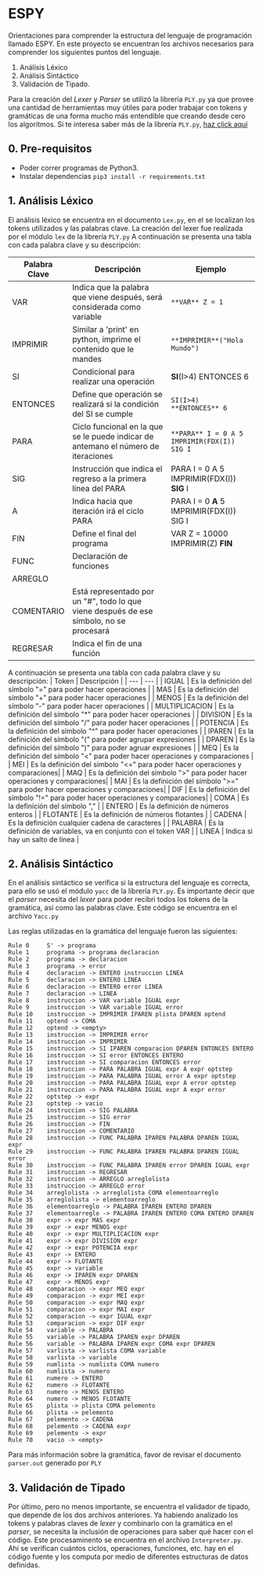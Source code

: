 # ESPY

Orientaciones para comprender la estructura del lenguaje de programación llamado ESPY. 
En este proyecto se encuentran los archivos necesarios para comprender los siguientes puntos del lenguaje.

1. Análisis Léxico
2. Análisis Sintáctico 
3. Validación de Tipado. 

Para la creación del *Lexer* y *Parser* se utilizó la librería `PLY.py` ya que provee una cantidad de herramientas muy útiles para poder trabajar con tokens y gramáticas de una forma mucho más entendible que creando desde cero los algoritmos.
Si te interesa saber más de la librería `PLY.py`, [haz click aquí](https://www.dabeaz.com/ply/)

## 0. Pre-requisitos

* Poder correr programas de Python3.
* Instalar dependencias `pip3 install -r requirements.txt`

## 1. Análisis Léxico 

El análisis léxico se encuentra en el documento `Lex.py`, en el se localizan los tokens utilizados y las palabras clave. La creación del lexer fue realizada por el módulo `lex` de la librería `PLY.py`
A continuación se presenta una tabla con cada palabra clave y su descripción:

| Palabra Clave | Descripción | Ejemplo
| --- | --- | --- |
| VAR | Indica que la palabra que viene después, será considerada como variable | `**VAR** Z = 1` |
| IMPRIMIR | Similar a 'print' en python, imprime el contenido que le mandes |`**IMPRIMIR**("Hola Mundo")`|
| SI | Condicional para realizar una operación  | **SI**(I>4) ENTONCES 6 |
| ENTONCES | Define que operación se realizará si la condición del SI se cumple | `SI(I>4) **ENTONCES** 6` |
| PARA | Ciclo funcional en la que se le puede indicar de antemano el número de iteraciones | `**PARA** I = 0 A 5 IMPRIMIR(FDX(I)) SIG I` |
| SIG | Instrucción que indica el regreso a la primera línea del PARA | PARA I = 0 A 5 IMPRIMIR(FDX(I)) **SIG** I
| A | Indica hacia que iteración irá el ciclo PARA | PARA I = 0 **A** 5 IMPRIMIR(FDX(I)) SIG I|
| FIN | Define el final del programa | VAR Z = 10000 IMPRIMIR(Z) **FIN** |
| FUNC | Declaración de funciones | |
| ARREGLO |  | |
| COMENTARIO | Está representado por un "#", todo lo que viene después de ese símbolo, no se procesará | |
| REGRESAR | Indica el fin de una función | |

A continuación se presenta una tabla con cada palabra clave y su descripción:
| Token | Descripción |
| --- | --- |
| IGUAL | Es la definición del símbolo "=" para poder hacer operaciones |
| MAS | Es la definición del símbolo "+" para poder hacer operaciones |
| MENOS | Es la definición del símbolo "-" para poder hacer operaciones |
| MULTIPLICACION | Es la definición del símbolo "*" para poder hacer operaciones |
| DIVISION | Es la definición del símbolo "/" para poder hacer operaciones |
| POTENCIA | Es la definición del símbolo "^" para poder hacer operaciones |
| IPAREN | Es la definición del símbolo "(" para poder agrupar expresiones |
| DPAREN | Es la definición del símbolo ")" para poder agruar expresiones |
| MEQ | Es la definición del símbolo "<" para poder hacer operaciones y comparaciones |
| MEI | Es la definición del símbolo "<=" para poder hacer operaciones y comparaciones|
| MAQ | Es la definición del símbolo ">" para poder hacer operaciones y comparaciones|
| MAI | Es la definición del símbolo ">=" para poder hacer operaciones y comparaciones|
| DIF | Es la definición del símbolo "!=" para poder hacer operaciones  y comparaciones|
| COMA | Es la definición del símbolo ","  |
| ENTERO | Es la definición de números enteros |
| FLOTANTE | Es la definición de números flotantes |
| CADENA | Es la definición cualquier cadena de caracteres |
| PALABRA | Es la definición de variables, va en conjunto con el token VAR |
| LINEA | Indica si hay un salto de línea |

## 2. Análisis Sintáctico 

En el análisis sintáctico se verifica si la estructura del lenguaje es correcta, para ello se usó el módulo `yacc` de la librería `PLY.py`. Es importante decir que el *parser* necesita del *lexer* para poder recibri todos los tokens de la gramática, así como las palabras clave. Este código se encuentra en el archivo `Yacc.py`

Las reglas utilizadas en la gramática del lenguaje fueron las siguientes:
```
Rule 0     S' -> programa
Rule 1     programa -> programa declaracion
Rule 2     programa -> declaracion
Rule 3     programa -> error
Rule 4     declaracion -> ENTERO instruccion LINEA
Rule 5     declaracion -> ENTERO LINEA
Rule 6     declaracion -> ENTERO error LINEA
Rule 7     declaracion -> LINEA
Rule 8     instruccion -> VAR variable IGUAL expr
Rule 9     instruccion -> VAR variable IGUAL error
Rule 10    instruccion -> IMPRIMIR IPAREN plista DPAREN optend
Rule 11    optend -> COMA
Rule 12    optend -> <empty>
Rule 13    instruccion -> IMPRIMIR error
Rule 14    instruccion -> IMPRIMIR
Rule 15    instruccion -> SI IPAREN comparacion DPAREN ENTONCES ENTERO
Rule 16    instruccion -> SI error ENTONCES ENTERO
Rule 17    instruccion -> SI comparacion ENTONCES error
Rule 18    instruccion -> PARA PALABRA IGUAL expr A expr optstep
Rule 19    instruccion -> PARA PALABRA IGUAL error A expr optstep
Rule 20    instruccion -> PARA PALABRA IGUAL expr A error optstep
Rule 21    instruccion -> PARA PALABRA IGUAL expr A expr error
Rule 22    optstep -> expr
Rule 23    optstep -> vacio
Rule 24    instruccion -> SIG PALABRA
Rule 25    instruccion -> SIG error
Rule 26    instruccion -> FIN
Rule 27    instruccion -> COMENTARIO
Rule 28    instruccion -> FUNC PALABRA IPAREN PALABRA DPAREN IGUAL expr
Rule 29    instruccion -> FUNC PALABRA IPAREN PALABRA DPAREN IGUAL error
Rule 30    instruccion -> FUNC PALABRA IPAREN error DPAREN IGUAL expr
Rule 31    instruccion -> REGRESAR
Rule 32    instruccion -> ARREGLO arreglolista
Rule 33    instruccion -> ARREGLO error
Rule 34    arreglolista -> arreglolista COMA elementoarreglo
Rule 35    arreglolista -> elementoarreglo
Rule 36    elementoarreglo -> PALABRA IPAREN ENTERO DPAREN
Rule 37    elementoarreglo -> PALABRA IPAREN ENTERO COMA ENTERO DPAREN
Rule 38    expr -> expr MAS expr
Rule 39    expr -> expr MENOS expr
Rule 40    expr -> expr MULTIPLICACION expr
Rule 41    expr -> expr DIVISION expr
Rule 42    expr -> expr POTENCIA expr
Rule 43    expr -> ENTERO
Rule 44    expr -> FLOTANTE
Rule 45    expr -> variable
Rule 46    expr -> IPAREN expr DPAREN
Rule 47    expr -> MENOS expr
Rule 48    comparacion -> expr MEQ expr
Rule 49    comparacion -> expr MEI expr
Rule 50    comparacion -> expr MAQ expr
Rule 51    comparacion -> expr MAI expr
Rule 52    comparacion -> expr IGUAL expr
Rule 53    comparacion -> expr DIF expr
Rule 54    variable -> PALABRA
Rule 55    variable -> PALABRA IPAREN expr DPAREN
Rule 56    variable -> PALABRA IPAREN expr COMA expr DPAREN
Rule 57    varlista -> varlista COMA variable
Rule 58    varlista -> variable
Rule 59    numlista -> numlista COMA numero
Rule 60    numlista -> numero
Rule 61    numero -> ENTERO
Rule 62    numero -> FLOTANTE
Rule 63    numero -> MENOS ENTERO
Rule 64    numero -> MENOS FLOTANTE
Rule 65    plista -> plista COMA pelemento
Rule 66    plista -> pelemento
Rule 67    pelemento -> CADENA
Rule 68    pelemento -> CADENA expr
Rule 69    pelemento -> expr
Rule 70    vacio -> <empty>
```

Para más información sobre la gramática, favor de revisar el documento `parser.out` generado por `PLY`


## 3. Validación de Tipado

Por último, pero no menos importante, se encuentra el validador de tipado, que depende de los dos archivos anteriores. Ya habiendo analizado los tokens y palabras claves de *lexer* y combinarlo con la gramática en el *parser*, se necesita la inclusión de operaciones para saber qué hacer con el código.
Este procesaminento se encuentra en el archivo `Interpreter.py`. Ahí se verifican cuántos ciclos, operaciones, funciones, etc. hay en el código fuente y los computa por medio de diferentes estructuras de datos definidas.
